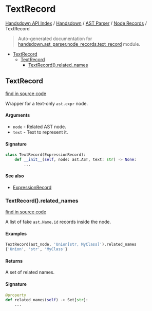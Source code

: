 # TextRecord

[Handsdown API Index](../../../README.md#handsdown-api-index) /
[Handsdown](../../index.md#handsdown) /
[AST Parser](../index.md#ast-parser) /
[Node Records](./index.md#node-records) /
TextRecord

> Auto-generated documentation for [handsdown.ast_parser.node_records.text_record](https://github.com/vemel/handsdown/blob/main/handsdown/ast_parser/node_records/text_record.py) module.

- [TextRecord](#textrecord)
  - [TextRecord](#textrecord-1)
    - [TextRecord().related_names](#textrecord()related_names)

## TextRecord

[find in source code](https://github.com/vemel/handsdown/blob/main/handsdown/ast_parser/node_records/text_record.py#L12)

Wrapper for a text-only `ast.expr` node.

#### Arguments

- `node` - Related AST node.
- `text` - Text to represent it.

#### Signature

```python
class TextRecord(ExpressionRecord):
    def __init__(self, node: ast.AST, text: str) -> None:
        ...
```

#### See also

- [ExpressionRecord](./expression_record.md#expressionrecord)

### TextRecord().related_names

[find in source code](https://github.com/vemel/handsdown/blob/main/handsdown/ast_parser/node_records/text_record.py#L28)

A list of fake `ast.Name.id` records inside the node.

#### Examples

```python
TextRecord(ast_node, 'Union[str, MyClass]').related_names
{'Union', 'str', 'MyClass'}
```

#### Returns

A set of related names.

#### Signature

```python
@property
def related_names(self) -> Set[str]:
    ...
```


